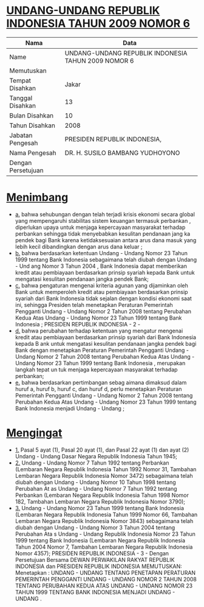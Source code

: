 # [UNDANG-UNDANG REPUBLIK INDONESIA TAHUN 2009 NOMOR 6](http://example.org/legal/document/uu/2009/6)

| Nama | Data |
| ------ | ----- |
|Name|UNDANG-UNDANG REPUBLIK INDONESIA TAHUN 2009 NOMOR 6|
|Memutuskan||
|Tempat Disahkan|Jakar|
|Tanggal Disahkan|13|
|Bulan Disahkan|10|
|Tahun Disahkan|2008|
|Jabatan Pengesah|PRESIDEN REPUBLIK INDONESIA,|
|Nama Pengesah|DR. H. SUSILO BAMBANG YUDHOYONO|
|Dengan Persetujuan||
# [Menimbang](http://example.org/legal/document/uu/2009/6/menimbang)

* [a.](http://example.org/legal/document/uu/2009/6/menimbang/point/a) bahwa sehubungan dengan telah terjadi krisis ekonomi secara global yang mempengaruhi stabilitas sistem keuangan termasuk perbankan , diperlukan upaya untuk menjaga kepercayaan masyarakat terhadap perbankan sehingga tidak menyebabkan kesulitan pendanaan jang ka pendek bagi Bank karena ketidaksesuaian antara arus dana masuk yang lebih kecil dibandingkan dengan arus dana keluar ;
* [b.](http://example.org/legal/document/uu/2009/6/menimbang/point/b) bahwa berdasarkan ketentuan Undang - Undang Nomor 23 Tahun 1999 tentang Bank Indonesia sebagaimana telah diubah dengan Undang - Und ang Nomor 3 Tahun 2004 , Bank Indonesia dapat memberikan kredit atau pembiayaan berdasarkan prinsip syariah kepada Bank untuk mengatasi kesulitan pendanaan jangka pendek Bank;
* [c.](http://example.org/legal/document/uu/2009/6/menimbang/point/c) bahwa pengaturan mengenai kriteria agunan yang dijaminkan oleh Bank untuk memperoleh kredit atau pembiayaan berdasarkan prinsip syariah dari Bank Indonesia tidak sejalan dengan kondisi ekonomi saat ini, sehingga Presiden telah menetapkan Peraturan Pemerintah Pengganti Undang - Undang Nomor 2 Tahun 2008 tentang Perubahan Kedua Atas Undang - Undang Nomor 23 Tahun 1999 tentang Bank Indonesia ; PRESIDEN REPUBLIK INDONESIA - 2 -
* [d.](http://example.org/legal/document/uu/2009/6/menimbang/point/d) bahwa perubahan terhadap ketentuan yang mengatur mengenai kredit atau pembiayaan berdasarkan prinsip syariah dari Bank Indonesia kepada B ank untuk mengatasi kesulitan pendanaan jangka pendek bagi Bank dengan menetapkan Peraturan Pemerintah Pengganti Undang - Undang Nomor 2 Tahun 2008 tentang Perubahan Kedua Atas Undang - Undang Nomor 23 Tahun 1999 tentang Bank Indonesia , merupakan langkah tepat un tuk menjaga kepercayaan masyarakat terhadap perbankan;
* [e.](http://example.org/legal/document/uu/2009/6/menimbang/point/e) bahwa berdasarkan pertimbangan sebag aimana dimaksud dalam huruf a, huruf b, huruf c, dan huruf d, perlu menetapkan Peraturan Pemerintah Pengganti Undang - Undang Nomor 2 Tahun 2008 tentang Perubahan Kedua Atas Undang - Undang Nomor 23 Tahun 1999 tentang Bank Indonesia menjadi Undang - Undang ;
# [Mengingat](http://example.org/legal/document/uu/2009/6/mengingat)

* [1.](http://example.org/legal/document/uu/2009/6/mengingat/point/0001) Pasal 5 ayat (1), Pasal 20 ayat (1), dan Pasal 22 ayat (1) dan ayat (2) Undang - Undang Dasar Negara Republik Indonesia Tahun 1945;
* [2.](http://example.org/legal/document/uu/2009/6/mengingat/point/0002) Undang - Undang Nomor 7 Tahun 1992 tentang Perbankan (Lembaran Negara Republik Indonesia Tahun 1992 Nomor 31, Tambahan Lembaran Negara Republik Indonesia Nomor 3472) sebagaimana telah diubah dengan Undang - Undang Nomor 10 Tahun 1998 tentang Perubahan At as Undang - Undang Nomor 7 Tahun 1992 tentang Perbankan (Lembaran Negara Republik Indonesia Tahun 1998 Nomor 182, Tambahan Lembaran Negara Republik Indonesia Nomor 3790);
* [3.](http://example.org/legal/document/uu/2009/6/mengingat/point/0003) Undang - Undang Nomor 23 Tahun 1999 tentang Bank Indonesia (Lembaran Negara Republik Indonesia Tahun 1999 Nomor 66, Tambahan Lembaran Negara Republik Indonesia Nomor 3843) sebagaimana telah diubah dengan Undang - Undang Nomor 3 Tahun 2004 tentang Perubahan Ata s Undang - Undang Republik Indonesia Nomor 23 Tahun 1999 tentang Bank Indonesia (Lembaran Negara Republik Indonesia Tahun 2004 Nomor 7, Tambahan Lembaran Negara Republik Indonesia Nomor 4357); PRESIDEN REPUBLIK INDONESIA - 3 - Dengan Persetujuan Bersama DEWAN PERWAKILAN RAKYAT REPUBLIK INDONESIA dan PRESIDEN REPUBLIK INDONESIA MEMUTUSKAN: Menetapkan : UNDANG - UNDANG TENTANG PENETAPAN PERATURAN PEMERINTAH PENGGANTI UNDANG - UNDANG NOMOR 2 TAHUN 2008 TENTANG PERUBAHAN KEDUA ATAS UNDANG - UNDANG NOMOR 23 TAHUN 1999 TENTANG BANK INDONESIA MENJADI UNDANG - UNDANG .